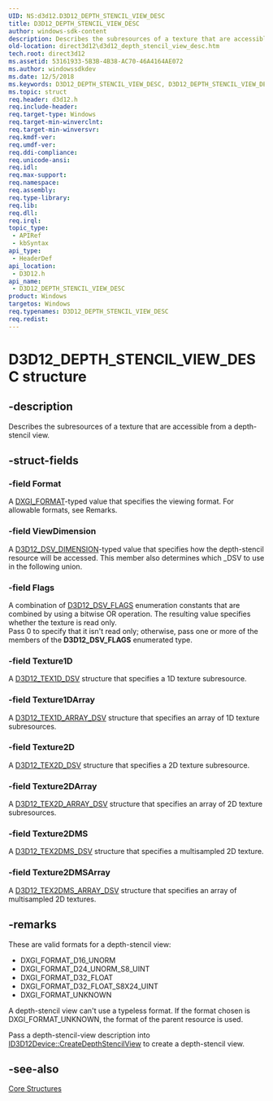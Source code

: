 ```yaml
---
UID: NS:d3d12.D3D12_DEPTH_STENCIL_VIEW_DESC
title: D3D12_DEPTH_STENCIL_VIEW_DESC
author: windows-sdk-content
description: Describes the subresources of a texture that are accessible from a depth-stencil view.
old-location: direct3d12\d3d12_depth_stencil_view_desc.htm
tech.root: direct3d12
ms.assetid: 53161933-5B3B-4B38-AC70-46A4164AE072
ms.author: windowssdkdev
ms.date: 12/5/2018
ms.keywords: D3D12_DEPTH_STENCIL_VIEW_DESC, D3D12_DEPTH_STENCIL_VIEW_DESC structure, d3d12/D3D12_DEPTH_STENCIL_VIEW_DESC, direct3d12.d3d12_depth_stencil_view_desc
ms.topic: struct
req.header: d3d12.h
req.include-header: 
req.target-type: Windows
req.target-min-winverclnt: 
req.target-min-winversvr: 
req.kmdf-ver: 
req.umdf-ver: 
req.ddi-compliance: 
req.unicode-ansi: 
req.idl: 
req.max-support: 
req.namespace: 
req.assembly: 
req.type-library: 
req.lib: 
req.dll: 
req.irql: 
topic_type:
 - APIRef
 - kbSyntax
api_type:
 - HeaderDef
api_location:
 - D3D12.h
api_name:
 - D3D12_DEPTH_STENCIL_VIEW_DESC
product: Windows
targetos: Windows
req.typenames: D3D12_DEPTH_STENCIL_VIEW_DESC
req.redist: 
---
```


# D3D12_DEPTH_STENCIL_VIEW_DESC structure


## -description


Describes the subresources of a texture that are accessible from a depth-stencil view.


## -struct-fields




### -field Format

A <a href="https://msdn.microsoft.com/en-us/library/Bb173059(v=VS.85).aspx">DXGI_FORMAT</a>-typed value that specifies the viewing format.  For allowable formats, see Remarks.
          


### -field ViewDimension

A <a href="https://msdn.microsoft.com/87ABAD56-E5EE-4F96-87DC-D1EB485B621D">D3D12_DSV_DIMENSION</a>-typed value that specifies how the depth-stencil resource will be accessed. This member also determines which _DSV to use in the following union.
          


### -field Flags

A combination of <a href="https://msdn.microsoft.com/A968BFFF-8C26-4C8C-9AA4-7E9BB5B0DF1F">D3D12_DSV_FLAGS</a> enumeration constants that are combined by using a bitwise OR operation. 
            The resulting value specifies whether the texture is read only.  
            Pass 0 to specify that it isn't read only; otherwise, pass one or more of the members of the <b>D3D12_DSV_FLAGS</b> enumerated type.
          


### -field Texture1D

A <a href="https://msdn.microsoft.com/42136891-8D7B-40CC-B683-77549BE8DE3C">D3D12_TEX1D_DSV</a> structure that specifies a 1D texture subresource.
            


### -field Texture1DArray

A <a href="https://msdn.microsoft.com/476937C8-D326-4DE4-8532-187AD0E2AFBB">D3D12_TEX1D_ARRAY_DSV</a> structure that specifies an array of 1D texture subresources.
            


### -field Texture2D

A <a href="https://msdn.microsoft.com/CA6D824D-48EF-4D13-BC13-11B3E0571BC1">D3D12_TEX2D_DSV</a> structure that specifies a 2D texture subresource.
            


### -field Texture2DArray

A <a href="https://msdn.microsoft.com/2B282647-8DCC-4624-8D35-0F63E0F93EE0">D3D12_TEX2D_ARRAY_DSV</a> structure that specifies an array of 2D texture subresources.
            


### -field Texture2DMS

A <a href="https://msdn.microsoft.com/3FECACFB-6635-4AA3-A568-57A3CE8754AF">D3D12_TEX2DMS_DSV</a> structure that specifies a multisampled 2D texture.
            


### -field Texture2DMSArray

A <a href="https://msdn.microsoft.com/0B0E3891-B11C-4A4A-B20E-DA9C9DA471F1">D3D12_TEX2DMS_ARRAY_DSV</a> structure that specifies an array of multisampled 2D textures.
            


## -remarks



These are valid formats for a depth-stencil view:
        

<ul>
<li>DXGI_FORMAT_D16_UNORM</li>
<li>DXGI_FORMAT_D24_UNORM_S8_UINT</li>
<li>DXGI_FORMAT_D32_FLOAT</li>
<li>DXGI_FORMAT_D32_FLOAT_S8X24_UINT</li>
<li>DXGI_FORMAT_UNKNOWN</li>
</ul>
A depth-stencil view can't use a typeless format.  If the format chosen is DXGI_FORMAT_UNKNOWN, the format of the parent resource is used.
        

Pass a depth-stencil-view description into <a href="https://msdn.microsoft.com/57C0CA35-CFBE-4D79-B8D7-BD01CEBEA144">ID3D12Device::CreateDepthStencilView</a> to create a depth-stencil view.
        




## -see-also




<a href="https://msdn.microsoft.com/7FE8796A-98D1-4333-8755-2A47567460B3">Core Structures</a>
 

 

